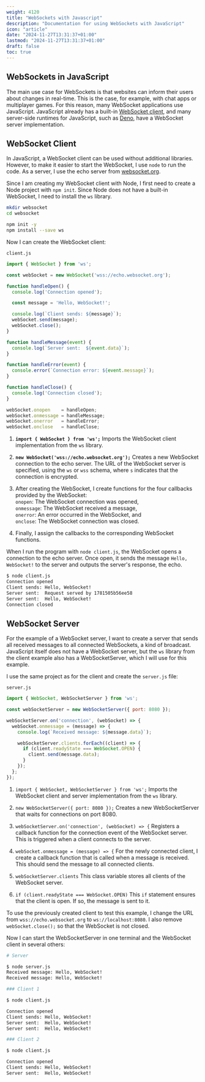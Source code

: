 ```yaml
---
weight: 4120
title: "WebSockets with Javascript"
description: "Documentation for using WebSockets with JavaScript"
icon: "article"
date: "2024-11-27T13:31:37+01:00"
lastmod: "2024-11-27T13:31:37+01:00"
draft: false
toc: true
---
```


## WebSockets in JavaScript

The main use case for WebSockets is that websites can inform their users about changes in real-time. This is the case, for example, with chat apps or multiplayer games. For this reason, many WebSocket applications use JavaScript. JavaScript already has a built-in [WebSocket client](https://developer.mozilla.org/en-US/docs/Web/API/WebSocket), and many server-side runtimes for JavaScript, such as [Deno](https://docs.deno.com/examples/http-server-websocket/), have a WebSocket server implementation.

## WebSocket Client

In JavaScript, a WebSocket client can be used without additional libraries. However, to make it easier to start the WebSocket, I use `node` to run the code. As a server, I use the echo server from [websocket.org](https://www.websocket.org/echo.html).

Since I am creating my WebSocket client with Node, I first need to create a Node project with `npm init`. Since Node does not have a built-in WebSocket, I need to install the `ws` library.

```bash
mkdir websocket
cd websocket

npm init -y
npm install --save ws
```

Now I can create the WebSocket client:

`client.js`
```javascript
import { WebSocket } from 'ws'; 

const webSocket = new WebSocket('wss://echo.websocket.org');

function handleOpen() {
  console.log('Connection opened');

  const message = 'Hello, WebSocket!';

  console.log(`Client sends: ${message}`);
  webSocket.send(message);
  webSocket.close();
}

function handleMessage(event) {
  console.log(`Server sent:  ${event.data}`);
}

function handleError(event) {
  console.error(`Connection error: ${event.message}`);
}

function handleClose() {
  console.log('Connection closed');
}

webSocket.onopen    = handleOpen;
webSocket.onmessage = handleMessage;
webSocket.onerror   = handleError;
webSocket.onclose   = handleClose;
```

1. **`import { WebSocket } from 'ws';`** Imports the WebSocket client implementation from the `ws` library.

2. **`new WebSocket('wss://echo.websocket.org');`** Creates a new WebSocket connection to the echo server. The URL of the WebSocket server is specified, using the `ws` or `wss` schema, where `s` indicates that the connection is encrypted.

3. After creating the WebSocket, I create functions for the four callbacks provided by the WebSocket:  
   `onopen`: The WebSocket connection was opened,  
   `onmessage`: The WebSocket received a message,  
   `onerror`: An error occurred in the WebSocket, and  
   `onclose`: The WebSocket connection was closed.

4. Finally, I assign the callbacks to the corresponding WebSocket functions.

When I run the program with `node client.js`, the WebSocket opens a connection to the echo server. Once open, it sends the message `Hello, WebSocket!` to the server and outputs the server's response, the echo.

```bash
$ node client.js
Connection opened
Client sends: Hello, WebSocket!
Server sent:  Request served by 1781505b56ee58
Server sent:  Hello, WebSocket!
Connection closed
```

## WebSocket Server

For the example of a WebSocket server, I want to create a server that sends all received messages to all connected WebSockets, a kind of broadcast. JavaScript itself does not have a WebSocket server, but the `ws` library from the client example also has a WebSocketServer, which I will use for this example.

I use the same project as for the client and create the `server.js` file:

`server.js`
```javascript
import { WebSocket, WebSocketServer } from 'ws';

const webSocketServer = new WebSocketServer({ port: 8080 });

webSocketServer.on('connection', (webSocket) => {
  webSocket.onmessage = (message) => {
    console.log(`Received message: ${message.data}`);

    webSocketServer.clients.forEach((client) => {
      if (client.readyState === WebSocket.OPEN) {
        client.send(message.data);
      }
    });
  };
});
```

1. `import { WebSocket, WebSocketServer } from 'ws';` Imports the WebSocket client and server implementation from the `ws` library.

2. `new WebSocketServer({ port: 8080 });` Creates a new WebSocketServer that waits for connections on port 8080.

3. `webSocketServer.on('connection', (webSocket) => {` Registers a callback function for the connection event of the WebSocket server. This is triggered when a client connects to the server.

4. `webSocket.onmessage = (message) => {` For the newly connected client, I create a callback function that is called when a message is received. This should send the message to all connected clients.

5. `webSocketServer.clients` This class variable stores all clients of the WebSocket server.

6. `if (client.readyState === WebSocket.OPEN)` This `if` statement ensures that the client is open. If so, the message is sent to it.

To use the previously created client to test this example, I change the URL from `wss://echo.websocket.org` to `ws://localhost:8080`. I also remove `webSocket.close();` so that the WebSocket is not closed.

Now I can start the WebSocketServer in one terminal and the WebSocket client in several others:

```bash
# Server

$ node server.js
Received message: Hello, WebSocket!
Received message: Hello, WebSocket!
```

```bash
### Client 1

$ node client.js

Connection opened
Client sends: Hello, WebSocket!
Server sent:  Hello, WebSocket!
Server sent:  Hello, WebSocket!
```

```bash
### Client 2

$ node client.js

Connection opened
Client sends: Hello, WebSocket!
Server sent:  Hello, WebSocket!
```

